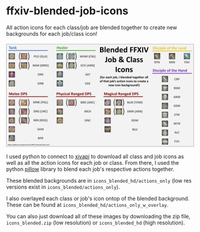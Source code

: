 # ffxiv-blended-job-icons
All action icons for each class/job are blended together to create new backgrounds for each job/class icon!

![blended job icons infographic](blended_icons_infographic.png)

I used python to connect to [xivapi](https://xivapi.com/) to download all class and job icons as well as all the action icons for each job or class. From there, I used the python [pillow](https://pillow.readthedocs.io/en/stable/) library to blend each job's respective actions together.

These blended backgrounds are in `icons_blended_hd/actions_only` (low res versions exist in `icons_blended/actions_only`).

I also overlayed each class or job's icon ontop of the blended background. These can be found at `icons_blended_hd/actions_only_w_overlay`.

You can also just download all of these images by downloading the zip file, `icons_blended.zip` (low resolution) or `icons_blended_hd` (high resolution).


